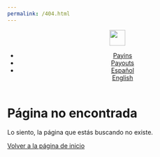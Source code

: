 ```yaml
---
permalink: /404.html
---
```


<script>
    function onPageLoad() {
        loadIcons();
        document.querySelector('h1').style.display = 'none';
        const currentUrl = window.location.href;
        if(!currentUrl.includes("/en/") && !currentUrl.includes("/es/") && !currentUrl.includes("/pt/")) {
          	var pathName = window.location.pathname.substring(1);
            var host = currentUrl.replace(pathName, "");
            var splitPathName = pathName.split("/");
            pathName = pathName.replace(splitPathName[0], "");
          	var newUrl = host+splitPathName[0]+"/en"+pathName;
          	console.log(currentUrl);
          	console.log(newUrl);
            window.location.href = newUrl;
        } else {
            var homeLink = document.getElementsByClassName("navbar-brand")[0];
            var language = "/en";
            if(currentUrl.includes("/es/")) {
                language = "/es";
                document.getElementById("navbarDropdown").innerText("Español");
            } else if(currentUrl.includes("/pt/")) {
                language = "/pt";
                document.getElementById("navbarDropdown").innerText("Português");
            } else {
                document.getElementById("navbarDropdown").innerText("English");
            }
            homeLink.href = "/devBambooPaymentDoc" + language
        }
    }

    function loadIcons() {
        var head = document.head || document.getElementsByTagName('head')[0];

        var links = head.querySelectorAll('link');

        links.forEach(function(link) {
            if (link.getAttribute('href').includes('style.css?')) {
                // Elimina la etiqueta <link> encontrada
                link.parentNode.removeChild(link);
            }
        });
        
        var faviconLink1 = document.createElement('link');

        faviconLink1.rel = 'shortcut icon'; 
        faviconLink1.href = 'https://bamboopaymentsystems.com/wp-content/uploads/2021/10/cropped-favicon-32x32.png'; 

        head.appendChild(faviconLink1);
        
        var faviconLink2 = document.createElement('link');

        faviconLink2.rel = 'apple-touch-icon'; 
        faviconLink2.href = 'https://bamboopaymentsystems.com/wp-content/uploads/2021/10/cropped-favicon-32x32.png';
        faviconLink2.sizes = '180x180';

        head.appendChild(faviconLink2);
        
        var faviconLink3 = document.createElement('link');

        faviconLink3.rel = 'icon'; 
        faviconLink3.href = 'https://bamboopaymentsystems.com/wp-content/uploads/2021/10/cropped-favicon-32x32.png'; 

        head.appendChild(faviconLink3);
        
        var fontLink = document.createElement('link');

        fontLink.rel = 'stylesheet';
        fontLink.href = 'https://fonts.googleapis.com/css2?family=Poppins:wght@300;400;600;700&amp;display=swap';

        head.appendChild(fontLink);
        
        var cssLink = document.createElement('link');
        
        cssLink.rel = 'stylesheet';
        cssLink.type = 'text/css';
        cssLink.href = '/devBambooPaymentDoc/css/custom.css'; 

        head.appendChild(cssLink);
            
    }
    
    document.addEventListener("DOMContentLoaded", onPageLoad);
</script>
<header>
      
<nav class="js-navbar-scroll navbar navbar-expand navbar-dark flex-column flex-md-row td-navbar">
   <a class="navbar-brand" href="#">
   <span class="navbar-logo"><img src="/devBambooPaymentDoc/assets/BambooPayment.svg" style="height: 36px;"></span>
   </a>
   <div class="td-navbar-nav-scroll ml-md-auto" id="main_navbar">
      <ul class="navbar-nav mt-2 mt-lg-0">
         <li class="nav-item mr-4 mb-2 mb-lg-0">
            <a class="nav-link active" href="../../../../es/docs.html">
               <span class="active">Payins</span>
               <div class="content-bar-menu2"></div>
            </a>
         </li>
         <li class="nav-item mr-4 mb-2 mb-lg-0">
            <a class="nav-link" href="../../../../es/payouts.html">
               <span>Payouts</span>
               <div class="content-bar-menu2"></div>
            </a>
         </li>
         <li class="nav-item dropdown d-none d-lg-block">
            <a class="nav-link dropdown-toggle" href="#" id="navbarDropdown" role="button" data-toggle="dropdown" aria-haspopup="true" aria-expanded="false">
               <div class="content-bar-menu"></div>
               Español
            </a>
            <div class="dropdown-menu" aria-labelledby="navbarDropdownMenuLink">
               <a class="dropdown-item" href="../../../../en/docs/payment-methods/uruguay/uy-cards.html">English</a>
            </div>
         </li>
      </ul>
   </div>
</nav>
</header>
<div class="MainContent">
    <h1 id="página-no-encontrada">Página no encontrada</h1>
    <p id="404paragraph">Lo siento, la página que estás buscando no existe.</p>
    <p><a id="404link" href="/">Volver a la página de inicio</a></p>
</div>

